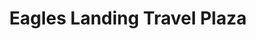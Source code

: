 ---
title: "Eagles Landing Travel Plaza"
url: /greenhaven/eagles-landing-travel-plaza/
shop: convenience
---